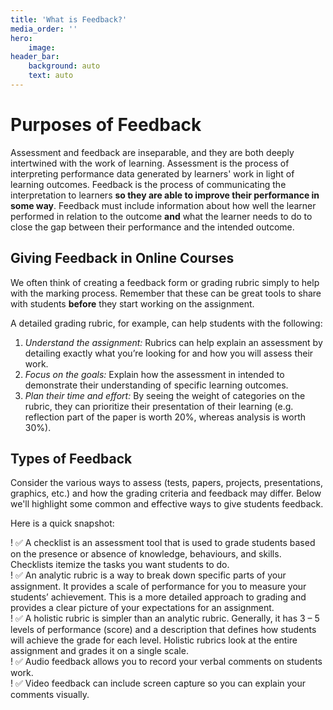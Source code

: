 ```yaml
---
title: 'What is Feedback?'
media_order: ''
hero:
    image: 
header_bar:
    background: auto
    text: auto
---
```


# Purposes of Feedback

Assessment and feedback are inseparable, and they are both deeply intertwined with the work of learning. Assessment is the process of interpreting performance data generated by learners' work in light of learning outcomes. Feedback is the process of communicating the interpretation to learners **so they are able to improve their performance in some way**. Feedback must include information about how well the learner performed in relation to the outcome **and** what the learner needs to do to close the gap between their performance and the intended outcome.

## Giving Feedback in Online Courses

We often think of creating a feedback form or grading rubric simply to help with the marking process.  Remember that these can be great tools to share with students **before** they start working on the assignment.

A detailed grading rubric, for example, can help students with the following:

1. *Understand the assignment:* Rubrics can help explain an assessment by detailing exactly what you’re looking for and how you will assess their work.  
1. *Focus on the goals:* Explain how the assessment in intended to demonstrate their understanding of specific learning outcomes.  
1. *Plan their time and effort:* By seeing the weight of categories on the rubric, they can prioritize their presentation of their learning (e.g. reflection part of the paper is worth 20%, whereas analysis is worth 30%).  

## Types of Feedback

Consider the various ways to assess (tests, papers, projects, presentations, graphics, etc.) and how the grading criteria and feedback may differ.  Below we'll highlight some common and effective ways to give students feedback.

Here is a quick snapshot:

! ✅ A checklist is an assessment tool that is used to grade students based on the presence or absence of knowledge, behaviours, and skills. Checklists itemize the tasks you want students to do.  
! ✅ An analytic rubric is a way to break down specific parts of your assignment. It provides a scale of performance for you to measure your students’ achievement. This is a more detailed approach to grading and provides a clear picture of your expectations for an assignment.  
! ✅ A holistic rubric is simpler than an analytic rubric. Generally, it has 3 – 5 levels of performance (score) and a description that defines how students will achieve the grade for each level. Holistic rubrics look at the entire assignment and grades it on a single scale.  
! ✅ Audio feedback allows you to record your verbal comments on students work.  
! ✅ Video feedback can include screen capture so you can explain your comments visually.  